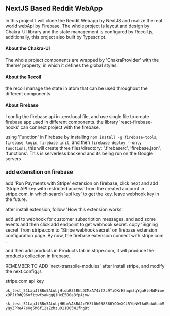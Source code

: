 ## NextJS Based Reddit WebApp

In this project I will clone the Reddit Webapp by NextJS and realize the real world webApi by Firebase. The whole project is layout and design by Chakra-UI library and the state management is configured by Recoil.js, additionally, this project also built by Typescript.

#### About the Chakra-UI

The whole project components are wrapped by 'ChakraProvider' with the 'theme' property, in which it defines the global styles.

#### About the Recoil

the recoil manage the state in atom that can be used throughout the different components

#### About Firebase

I config the firebase api in .env.local file, and use single file to create firebase app used in different components. the library 'react-firebase-hooks' can connect project with the firebase.

using 'Function' in Firebase by installing `npm install -g firebase-tools`, `firebase login`, `firebase init`, and then `firebase deploy --only functions`, this will create three files/directory: '.firebaserc', 'firebase.json', 'functions'. This is serverless backend and its being run on the Google servers

### add extenstion on firebase

add 'Run Payments with Stripe' extension on firebase, click next and add 'Stripe API key with restricted access' from the created account in stripe.com, in which search 'api key' to get the key. leave webhook key in the future.

after install extension, follow 'How this extension works'.

add url to webhook for customer subscription messages. and add some events and then click add endpoint to get webhook secret. copy 'Signing secret' from stripe.com to 'Stripe webhook secret' on firebase extension configuration page. By now, the firebase extension connect with stripe.com .

and then add products in Products tab in stripe.com, it will produce the products collection in firebase.

REMEMBER TO ADD 'next-transpile-modules' after install stripe, and modify the next.config.js

stripe.com api key

`pk_test_51LapJtBBo5ALuLjHlqbB3lRhLDCMxA74if2L9TiOKrH5nqm3qYgaHleBdMiwex9PJtRdQ96ofttwfsaNgqQiHxE500a8fpAjmw`

`sk_test_51LapJtBBo5ALuLjHHLmVAkRAJcYHZt0h038386YOOvXCL5YbNWlkdBoAAhabMyQyZPReA7sXg5M6f12sZzhzu011005W1fhgBt`

